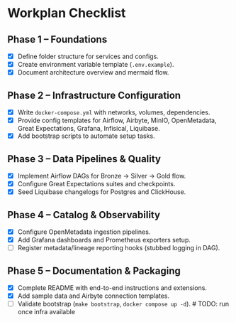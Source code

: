 # Workplan Checklist

## Phase 1 – Foundations
- [x] Define folder structure for services and configs.
- [x] Create environment variable template (`.env.example`).
- [x] Document architecture overview and mermaid flow.

## Phase 2 – Infrastructure Configuration
- [x] Write `docker-compose.yml` with networks, volumes, dependencies.
- [x] Provide config templates for Airflow, Airbyte, MinIO, OpenMetadata, Great Expectations, Grafana, Infisical, Liquibase.
- [x] Add bootstrap scripts to automate setup tasks.

## Phase 3 – Data Pipelines & Quality
- [x] Implement Airflow DAGs for Bronze → Silver → Gold flow.
- [x] Configure Great Expectations suites and checkpoints.
- [x] Seed Liquibase changelogs for Postgres and ClickHouse.

## Phase 4 – Catalog & Observability
- [x] Configure OpenMetadata ingestion pipelines.
- [x] Add Grafana dashboards and Prometheus exporters setup.
- [ ] Register metadata/lineage reporting hooks (stubbed logging in DAG).

## Phase 5 – Documentation & Packaging
- [x] Complete README with end-to-end instructions and extensions.
- [x] Add sample data and Airbyte connection templates.
- [ ] Validate bootstrap (`make bootstrap`, `docker compose up -d`).  # TODO: run once infra available
